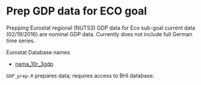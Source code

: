 # Prep GDP data for ECO goal

Prepping Eurostat regional (NUTS3) GDP data for Eco sub-goal
current data (02/19/2016) are nominal GDP data. Currently does not include full German time series. 

Eurostat Database names
 
- [nama_10r_3gdp](http://ec.europa.eu/eurostat/data/database?p_auth=EgN81qAf&p_p_id=estatsearchportlet_WAR_estatsearchportlet&p_p_lifecycle=1&p_p_state=maximized&p_p_mode=view&_estatsearchportlet_WAR_estatsearchportlet_action=search&text=nama_10r_3gdp)


`GDP_prep.R` prepares data; requires access to BHI database. 

